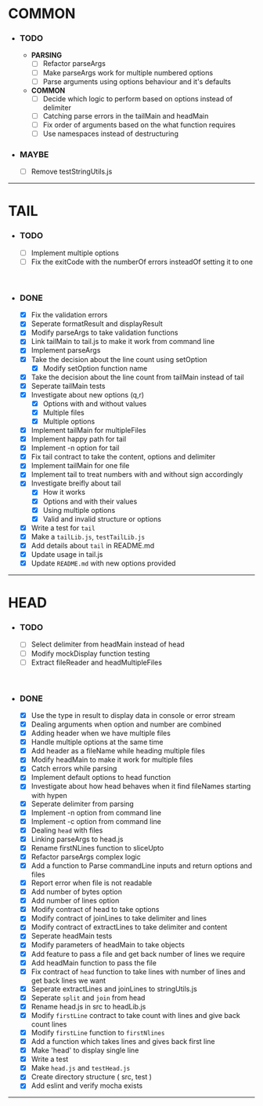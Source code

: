 # COMMON

- ### TODO

  - **PARSING**
    - [ ] Refactor parseArgs
    - [ ] Make parseArgs work for multiple numbered options
    - [ ] Parse arguments using options behaviour and it's defaults

  - **COMMON**
    - [ ] Decide which logic to perform based on options instead of delimiter
    - [ ] Catching parse errors in the tailMain and headMain
    - [ ] Fix order of arguments based on the what function requires
    - [ ] Use namespaces instead of destructuring

- ### MAYBE
  - [ ] Remove testStringUtils.js

---

# TAIL

- ### TODO
  - [ ] Implement multiple options
  - [ ] Fix the exitCode with the numberOf errors insteadOf setting it to one

<br/>

- ### DONE

  - [x] Fix the validation errors
  - [x] Seperate formatResult and displayResult
  - [x] Modify parseArgs to take validation functions
  - [x] Link tailMain to tail.js to make it work from command line
  - [x] Implement parseArgs
  - [x] Take the decision about the line count using setOption
    - [x] Modify setOption function name
  - [x] Take the decision about the line count from tailMain instead of tail
  - [x] Seperate tailMain tests
  - [x] Investigate about new options (q,r)
    - [x] Options with and without values
    - [x] Multiple files
    - [x] Multiple options
  - [x] Implement tailMain for multipleFiles
  - [x] Implement happy path for tail
  - [x] Implement -n option for tail
  - [x] Fix tail contract to take the content, options and delimiter
  - [x] Implement tailMain for one file
  - [x] Implement tail to treat numbers with and without sign accordingly
  - [x] Investigate breifly about tail
    - [x] How it works
    - [x] Options and with their values
    - [x] Using multiple options
    - [x] Valid and invalid structure or options
  - [x] Write a test for `tail`
  - [x] Make a `tailLib.js`, `testTailLib.js`
  - [x] Add details about `tail` in README.md
  - [x] Update usage in tail.js
  - [x] Update `README.md` with new options provided

---

# HEAD

- ### TODO
  - [ ] Select delimiter from headMain instead of head
  - [ ] Modify mockDisplay function testing
  - [ ] Extract fileReader and headMultipleFiles

<br/>

- ### DONE
  - [x] Use the type in result to display data in console or error stream
  - [x] Dealing arguments when option and number are combined 
  - [x] Adding header when we have multiple files
  - [x] Handle multiple options at the same time
  - [x] Add header as a fileName while heading multiple files
  - [x] Modify headMain to make it work for multiple files
  - [x] Catch errors while parsing
  - [x] Implement default options to head function
  - [x] Investigate about how head behaves when it find fileNames starting with hypen
  - [x] Seperate delimiter from parsing
  - [x] Implement -n option from command line
  - [x] Implement -c option from command line
  - [x] Dealing `head` with files
  - [x] Linking parseArgs to head.js
  - [x] Rename firstNLines function to sliceUpto
  - [x] Refactor parseArgs complex logic
  - [x] Add a function to Parse commandLine inputs and return options and files
  - [x] Report error when file is not readable
  - [x] Add number of bytes option
  - [x] Add number of lines option
  - [x] Modify contract of head to take options
  - [x] Modify contract of joinLines to take delimiter and lines
  - [x] Modify contract of extractLines to take delimiter and content
  - [x] Seperate headMain tests
  - [x] Modify parameters of headMain to take objects
  - [x] Add feature to pass a file and get back number of lines we require
  - [x] Add headMain function to pass the file
  - [x] Fix contract of `head` function to take lines with number of lines and get
  back lines we want
  - [x] Seperate extractLines and joinLines to stringUtils.js
  - [x] Seperate `split` and `join` from head
  - [x] Rename head.js in src to headLib.js
  - [x] Modify `firstLine` contract to take count with lines and give back count lines
  - [x] Modify `firstLine` function to `firstNlines` 
  - [x] Add a function which takes lines and gives back first line
  - [x] Make 'head' to display single line
  - [x] Write a test
  - [x] Make `head.js` and `testHead.js` 
  - [x] Create directory structure ( src, test )
  - [x] Add eslint and verify mocha exists

---
